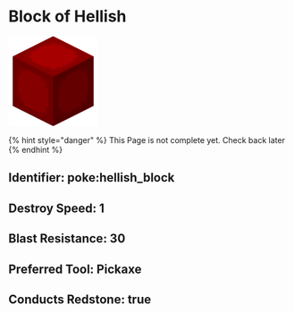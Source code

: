 # Block of Hellish

![](https://github.com/ItsMePok/PFE/blob/wikiAssets/blockRenders/HellishBlock.png?raw=true)

{% hint style="danger" %}
This Page is not complete yet. Check back later
{% endhint %}

## Identifier: poke:hellish\_block

## Destroy Speed: 1

## Blast Resistance: 30

## Preferred Tool: Pickaxe

## Conducts Redstone: true
